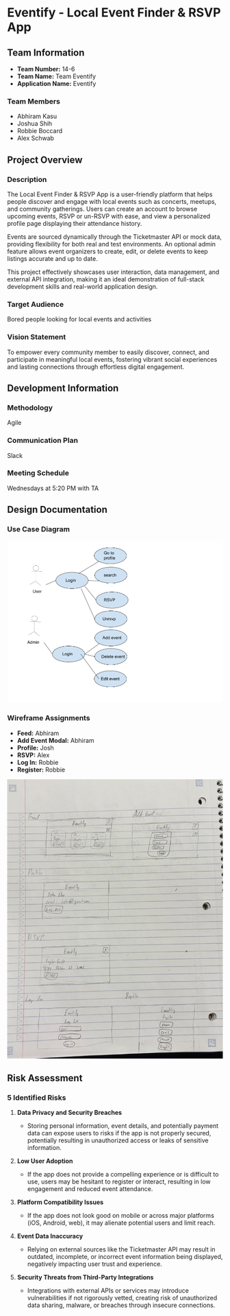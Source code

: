 # Eventify - Local Event Finder & RSVP App

## Team Information
- **Team Number:** 14-6
- **Team Name:** Team Eventify
- **Application Name:** Eventify

### Team Members
- Abhiram Kasu
- Joshua Shih
- Robbie Boccard
- Alex Schwab

## Project Overview

### Description
The Local Event Finder & RSVP App is a user-friendly platform that helps people discover and engage with local events such as concerts, meetups, and community gatherings. Users can create an account to browse upcoming events, RSVP or un-RSVP with ease, and view a personalized profile page displaying their attendance history. 

Events are sourced dynamically through the Ticketmaster API or mock data, providing flexibility for both real and test environments. An optional admin feature allows event organizers to create, edit, or delete events to keep listings accurate and up to date. 

This project effectively showcases user interaction, data management, and external API integration, making it an ideal demonstration of full-stack development skills and real-world application design.

### Target Audience
Bored people looking for local events and activities

### Vision Statement
To empower every community member to easily discover, connect, and participate in meaningful local events, fostering vibrant social experiences and lasting connections through effortless digital engagement.

## Development Information

### Methodology
Agile

### Communication Plan
Slack

### Meeting Schedule
Wednesdays at 5:20 PM with TA

## Design Documentation

### Use Case Diagram
![Use Case Diagram](./UseCase.png)

### Wireframe Assignments
- **Feed:** Abhiram
- **Add Event Modal:** Abhiram
- **Profile:** Josh
- **RSVP:** Alex
- **Log In:** Robbie
- **Register:** Robbie

![Wireframe Diagram](./Wireframe.jpg)

## Risk Assessment

### 5 Identified Risks

1. **Data Privacy and Security Breaches**
   - Storing personal information, event details, and potentially payment data can expose users to risks if the app is not properly secured, potentially resulting in unauthorized access or leaks of sensitive information.

2. **Low User Adoption**
   - If the app does not provide a compelling experience or is difficult to use, users may be hesitant to register or interact, resulting in low engagement and reduced event attendance.

3. **Platform Compatibility Issues**
   - If the app does not look good on mobile or across major platforms (iOS, Android, web), it may alienate potential users and limit reach.

4. **Event Data Inaccuracy**
   - Relying on external sources like the Ticketmaster API may result in outdated, incomplete, or incorrect event information being displayed, negatively impacting user trust and experience.

5. **Security Threats from Third-Party Integrations**
   - Integrations with external APIs or services may introduce vulnerabilities if not rigorously vetted, creating risk of unauthorized data sharing, malware, or breaches through insecure connections.